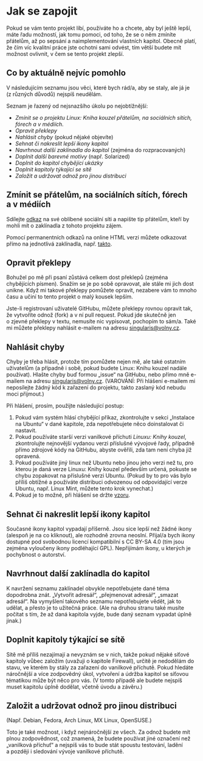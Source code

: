 <!--

Linux Kniha kouzel, Jak se zapojit
Copyright (c) 2019, 2020 Singularis <singularis@volny.cz>

Toto dílo je dílem svobodné kultury; můžete ho šířit a modifikovat pod
podmínkami licence Creative Commons Attribution-ShareAlike 4.0 International
vydané neziskovou organizací Creative Commons. Text licence je přiložený
k tomuto projektu nebo ho můžete najít na webové adrese:

https://creativecommons.org/licenses/by-sa/4.0/

-->
<!--

-->
# Jak se zapojit

Pokud se vám tento projekt líbí, používáte ho a chcete, aby byl ještě lepší,
máte řadu možností, jak tomu pomoci, od toho, že se o něm zmíníte
přátelům, až po sepsání a naimplementování vlastních kapitol.
Obecně platí, že čím víc kvalitní práce jste ochotni sami odvést,
tím větší budete mít možnost ovlivnit, v čem se tento projekt zlepší.

<!--
Většina z nich je naštěstí poměrně nenáročná a nebude vyžadovat ani znalost programování,
ale najdou se i náročné způsoby představující velkou „výzvu“.

Většina z nich však bude vyžadovat registraci na GitHubu,
e-mailem přijímám pouze hlášení chyb a stručné náměty na zlepšení.
-->

## Co by aktuálně nejvíc pomohlo

V následujícím seznamu jsou věci, které bych rád/a, aby se staly,
ale já je (z různých důvodů) nejspíš neudělám.

Seznam je řazený od nejsnazšího úkolu po nejobtížnější:

<!--
* *Napsat mi námět, co v některé kapitole chybí* (pokud to tam není zmíněno)
-->
* *Zmínit se o projektu Linux: Kniha kouzel přátelům, na sociálních sítích, fórech a v médiích.*
* *Opravit překlepy*
* *Nahlásit chyby* (pokud nějaké objevíte)
* *Sehnat či nakreslit lepší ikony kapitol*
* *Navrhnout další zaklínadla do kapitol* (zejména do rozpracovaných)
* *Doplnit další barevné motivy* (např. Solarized)
* *Doplnit do kapitol chybějící ukázky*
* *Doplnit kapitoly týkající se sítě*
* *Založit a udržovat odnož pro jinou distribuci*

<!--
## Co určitě nepomůže

* *Hledat jinde* − Když řešení svého problému najdete jinde (např. na Stack Overflow) a nedáte mi vědět, v Linuxu: Knize kouzel se neobjeví a jiní uživatelé ho tu stejně nenajdou.
* *Čekat, až sem to, co vám chybí, někdo přidá* − Čekat v dnešním dynamickém světě znamená neúspěch. Pokud něco chcete, musíte pro to něco udělat. Přinejmenším napsat té správné osobě, že byste to chtěli. (To je sice málo, ale stále lepší než jen čekat.)
-->

## Zmínit se přátelům, na sociálních sítích, fórech a v médiích

Sdílejte [odkaz](https://singularis-mzf.github.io) na své oblíbené
sociální síti a napište tip přátelům, kteří by mohli mít o zaklínadla
z tohoto projektu zájem.

Pomocí permanentních odkazů na online HTML verzi můžete odkazovat přímo
na jednotlivá zaklínadla, např. [takto](https://singularis-mzf.github.io/v2/promenne.htm#z966242526).

## Opravit překlepy

Bohužel po mě při psaní zůstává celkem dost překlepů (zejména chybějících písmen).
Snažím se je po sobě opravovat, ale stále mi jich dost unikne.
Když mi takové překlepy pomůžete opravit, nezabere vám to mnoho času
a učiní to tento projekt o malý kousek lepším.

Jste-li registrovaní uživatelé GitHubu, můžete překlepy rovnou opravit tak,
že vytvoříte odnož (fork) a v ní pull request. Pokud jde skutečně jen o zjevné překlepy
v textu, nemusíte nic vypisovat, pochopím to sám/a. Také mi můžete překlepy
nahlásit e-mailem na adresu [singularis@volny.cz](mailto:singularis@volny.cz).

## Nahlásit chyby

Chyby je třeba hlásit, protože tím pomůžete nejen mě, ale také ostatním uživatelům
(a případně i sobě, pokud budete Linux: Knihu kouzel nadále používat).
Hlašte chyby buď formou „issue“ na GitHubu, nebo přímo mně e-mailem
na adresu [singularis@volny.cz](mailto:singularis@volny.cz).
(VAROVÁNÍ: Při hlášení e-mailem mi neposílejte žádný kód k zařazení do projektu,
takto zaslaný kód nebudu moci přijmout.)

Při hlášení, prosím, použijte následující postup:

1. Pokud vám systém hlásí chybějící příkaz, zkontrolujte v sekci „Instalace na Ubuntu“ v dané kapitole, zda nepotřebujete něco doinstalovat či nastavit.
2. Pokud používáte starší verzi vanilkové příchuti *Linuxu: Knihy kouzel*, zkontrolujte nejnovější vydanou verzi příslušné vývojové řady, případně přímo zdrojové kódy na GitHubu, abyste ověřili, zda tam není chyba již opravená.
3. Pokud používáte jiný linux než Ubuntu nebo jinou jeho verzi než tu, pro kterou je daná verze Linuxu: Knihy kouzel především určená, pokuste se chybu zopakovat na příslušné verzi Ubuntu. (Pokud by to pro vás bylo příliš obtížné a používáte distribuci odvozenou od odpovídající verze Ubuntu, např. Linux Mint, můžete tento krok vynechat.)
4. Pokud je to možné, při hlášení se držte [vzoru](https://github.com/singularis-mzf/linux-spellbook/issues/2).

## Sehnat či nakreslit lepší ikony kapitol

Současné ikony kapitol vypadají příšerně. Jsou sice lepší než žádné ikony
(alespoň je na co kliknout), ale rozhodně zrovna neoslní.
Přijal/a bych ikony dostupné pod svobodnou licencí kompatibilní
s CC BY-SA 4.0 (tím jsou zejména vyloučeny ikony podléhající GPL).
Nepřijímám ikony, u kterých je pochybnost o autorství.

## Navrhnout další zaklínadla do kapitol

K navržení seznamu zaklínadel obvykle nepotřebujete dané téma dopodrobna znát.
„Vytvořit adresář“, „přejmenovat adresář“, „smazat adresář“.
Na vymyšlení takového seznamu nepotřebujete vědět, jak to udělat,
a přesto je to užitečná práce. (Ale na druhou stranu také musíte počítat
s tím, že až daná kapitola vyjde, bude daný seznam vypadat úplně jinak.)

<!--
## Doplnit další barevné motivy

Vhodnou úpravou souboru [formáty/html/šablona.css](formáty/html/šablona.css) můžete přidat
nové barevné motivy. Aby se motiv vygeneroval, musíte také do proměnné
CSS\_MOTIVY v [Makefile](Makefile) přidat jeho id.

## Doplnit do kapitol chybějící ukázky

Jednou z nejtěžších částí každé kapitoly je dobrá „ukázka“, která by předvedla zaklínadla
z kapitoly v praxi a pomohla začátečníkům je začít efektivně používat.
Proto v řadě kapitol chybí. Pokud si troufáte na to ji napsat, jistě to uvítám.
-->

## Doplnit kapitoly týkající se sítě

Sítě mě příliš nezajímají a nevyznám se v nich, takže pokud nějaké
síťové kapitoly vůbec založím (uvažuji o kapitole Firewall),
určitě je nedodělám do stavu, ve kterém by stály za zařazení
do vanilkové příchutě. Pokud hledáte náročnější a více zodpovědný úkol,
vytvoření a údržba kapitol se síťovou tématikou může být něco pro vás.
(V tomto případě ale budete nejspíš muset kapitolu úplně dodělat,
včetně úvodu a závěru.)

<!--
[ ] Přidat odkaz na kapitolu „lkk“ s popisem syntaxe.
-->

## Založit a udržovat odnož pro jinou distribuci

(Např. Debian, Fedora, Arch Linux, MX Linux, OpenSUSE.)

Toto je také možnost, i když nejnáročnější ze všech.
Za odnož budete mít plnou zodpovědnost, což znamená,
že budete používat jiné označení než „vanilková příchuť“
a nejspíš vás to bude stát spoustu testování,
ladění a později i sledování vývoje vanilkové příchutě.

<!--
## Automatizované testy

Toto je spíš jen nápad. Ne vše jde automaticky otestovat. Ale pokud jste fanoušek
automatického testování, určitě tomuto projektu pomůžete, když napíšete
sadu testů alespoň pro některé kapitoly.

Jen pamatujte, že váš kód musíte poskytnout pod permisivní licencí (např. MIT)
nebo pod licencí CC BY-SA 4.0. (GPLv2 bych v tomto případě nevyžadoval/a.)
-->

<!--

## Přestaňte se chovat a myslet jako žebráci

*Tento oddíl textu je určen výhradně čtenářům, kteří dosud nikdy nepřispěli
do žádného open-source projektu, který sami nezaložili. Ostatní prosím
přeskočte na další nadpis.*

Možná to znáte. Čekáte na zastávce tramvaje a přibelhá se k vám jakási
osoba a natahujíc ruku prohlásí: „Nemáte nějaké drobné?“ A je úplně
jedno, zda jí nějaké mince dáte nebo ne; za chvilku se odbelhá zase dál.
Neznám nikoho, kdo by takové osoby měl raději než jiné kolemjdoucí,
a především − neznám nikoho, komu by tyto osoby pomáhaly.

Možná je to šokující, ale většina uživatelů webových služeb se chová velmi
analogicky − přijdou na nějakou online službu, prohlédnou si
„co tam mají“, a když jim to nestačí, jdou pryč.

Tímto způsobem uvažování si však sami škodíte. Když používáte
nějakou službu, neuvažujte, že chcete „něco získat“.
Takové chování vám propůjčuje atraktivitu žebráka
a vede k tomu, že se vás kdejaký skrytý skript snaží „okrást“
o osobní data či peníze.

Správnější je uvažovat, že chcete „něco udělat“,
a hledat cestu, jak to udělat. (Popř. alespoň hledat,
co to vlastně chcete udělat.) Pokud vám při tom hledání
Linux: Kniha kouzel pomůže, bude to dobře;
pokud přitom vy pomůžete Linuxu: Knize kouzel, bude to také dobře.
Takto nad tím uvažujte a budete vítáni.

Netvrdím, že byste po návštěvě každé webové stránky měli jí slušně
poděkovat a rozloučit se (ačkoliv by asi svět byl o něco příjemnějším
místem k životu, kdyby byli lidé vychovaní k tomu to dělat).
Ale říkám, že prvním krokem k tomu, abyste byli svému okolí
(a také projektům jako je tento) prospěšní,
je přestat se považovat za pasivní příjemce jako v hotelu či kině,
kde se od vás
(...)

// DOPSAT!

Kdybych byl/a podnikatel, chtěl/a bych po vás za informace z tohoto projektu
peníze a nejspíš bych je získával/a umístěním cílené reklamy, cookies
a sledovacích skriptů na svoje webové stránky. Z těch peněz bych pak
financoval/a svůj život a místo zaměstnání bych měl/a čas věnovat se
tvorbě obsahu, který chcete a za který byste byli ochotni zaplatit.
Peníze po vás nechci, informace z tohoto projektu však nejsou zadarmo;
budete za ně platit svoji vlastní aktivitou a svými schopnostmi
a časem, který mu věnujete.
-->
